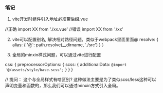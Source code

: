 ### 笔记

1. vite开发时组件引入地址必须带后缀.vue

//正确
import XX from './xx.vue'
//错误
import XX from './xx'

2. vite可以配置别名, 解决相对路径问题，类似于webpack里面里面@
resolve: {
    alias: {
        '@': path.resolve(__dirname, './src')
    }
}

3. 全局的minxin样式问题，可以通过vite进行配置

css: {
    preprocessorOptions: {
        scss: {
            additionalData: `@import '@/assets/style/base.scss';`
        }
    }
}

// 提问： 这个与全局样式有啥区别? 这种做法主要是为了类似scss/less这种可以声明变量和函数的，那么我们可以通过minxin方式引入全局。